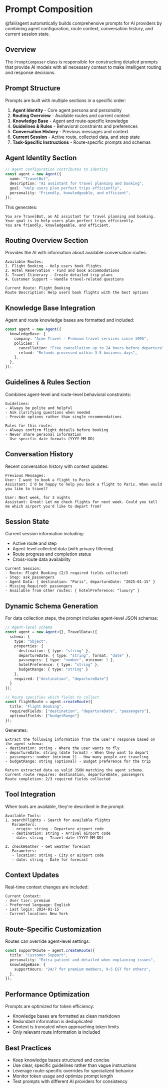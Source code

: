 # Prompt Composition

@fali/agent automatically builds comprehensive prompts for AI providers by combining agent configuration, route context, conversation history, and current session state.

## Overview

The `PromptComposer` class is responsible for constructing detailed prompts that provide AI models with all necessary context to make intelligent routing and response decisions.

## Prompt Structure

Prompts are built with multiple sections in a specific order:

1. **Agent Identity** - Core agent persona and personality
2. **Routing Overview** - Available routes and current context
3. **Knowledge Base** - Agent and route-specific knowledge
4. **Guidelines & Rules** - Behavioral constraints and preferences
5. **Conversation History** - Previous messages and context
6. **Current Session** - Active route, collected data, and step state
7. **Task-Specific Instructions** - Route-specific prompts and schemas

## Agent Identity Section

```typescript
// Agent configuration contributes to identity
const agent = new Agent({
  name: "TravelBot",
  description: "AI assistant for travel planning and booking",
  goal: "Help users plan perfect trips efficiently",
  personality: "Friendly, knowledgeable, and efficient",
});
```

This generates:

```
You are TravelBot, an AI assistant for travel planning and booking.
Your goal is to help users plan perfect trips efficiently.
You are friendly, knowledgeable, and efficient.
```

## Routing Overview Section

Provides the AI with information about available conversation routes:

```
Available Routes:
1. Flight Booking - Help users book flights
2. Hotel Reservation - Find and book accommodations
3. Travel Itinerary - Create detailed trip plans
4. Customer Support - Handle travel-related questions

Current Route: Flight Booking
Route Description: Help users book flights with the best options
```

## Knowledge Base Integration

Agent and route knowledge bases are formatted and included:

```typescript
const agent = new Agent({
  knowledgeBase: {
    company: "Acme Travel - Premium travel services since 1995",
    policies: {
      cancellation: "Free cancellation up to 24 hours before departure",
      refund: "Refunds processed within 3-5 business days",
    },
  },
});
```

## Guidelines & Rules Section

Combines agent-level and route-level behavioral constraints:

```
Guidelines:
- Always be polite and helpful
- Ask clarifying questions when needed
- Provide options rather than single recommendations

Rules for this route:
- Always confirm flight details before booking
- Never share personal information
- Use specific date formats (YYYY-MM-DD)
```

## Conversation History

Recent conversation history with context updates:

```
Previous Messages:
User: I want to book a flight to Paris
Assistant: I'd be happy to help you book a flight to Paris. When would you like to travel?

User: Next week, for 3 nights
Assistant: Great! Let me check flights for next week. Could you tell me which airport you'd like to depart from?
```

## Session State

Current session information including:

- Active route and step
- Agent-level collected data (with privacy filtering)
- Route progress and completion status
- Cross-route data availability

```
Current Session:
- Route: Flight Booking (2/3 required fields collected)
- Step: ask_passengers
- Agent Data: { destination: "Paris", departureDate: "2025-01-15" }
- Missing Required: passengers
- Available from other routes: { hotelPreference: "luxury" }
```

## Dynamic Schema Generation

For data collection steps, the prompt includes agent-level JSON schemas:

```typescript
// Agent-level schema
const agent = new Agent<{}, TravelData>({
  schema: {
    type: "object",
    properties: {
      destination: { type: "string" },
      departureDate: { type: "string", format: "date" },
      passengers: { type: "number", minimum: 1 },
      hotelPreference: { type: "string" },
      budgetRange: { type: "string" }
    },
    required: ["destination", "departureDate"]
  }
});

// Route specifies which fields to collect
const flightRoute = agent.createRoute({
  title: "Flight Booking",
  requiredFields: ["destination", "departureDate", "passengers"],
  optionalFields: ["budgetRange"]
});
```

Generates:

```
Extract the following information from the user's response based on the agent schema:
- destination: string - Where the user wants to fly
- departureDate: string (date format) - When they want to depart
- passengers: number (minimum 1) - How many people are traveling
- budgetRange: string (optional) - Budget preference for the trip

Return extracted data as valid JSON matching the agent schema.
Current route requires: destination, departureDate, passengers
Route completion: 2/3 required fields collected
```

## Tool Integration

When tools are available, they're described in the prompt:

```
Available Tools:
1. searchFlights - Search for available flights
   Parameters:
   - origin: string - Departure airport code
   - destination: string - Arrival airport code
   - date: string - Travel date (YYYY-MM-DD)

2. checkWeather - Get weather forecast
   Parameters:
   - location: string - City or airport code
   - date: string - Date for forecast
```

## Context Updates

Real-time context changes are included:

```
Current Context:
- User tier: premium
- Preferred language: English
- Last login: 2024-01-15
- Current location: New York
```

## Route-Specific Customization

Routes can override agent-level settings:

```typescript
const supportRoute = agent.createRoute({
  title: "Customer Support",
  personality: "Extra patient and detailed when explaining issues",
  knowledgeBase: {
    supportHours: "24/7 for premium members, 9-5 EST for others",
  },
});
```

## Performance Optimization

Prompts are optimized for token efficiency:

- Knowledge bases are formatted as clean markdown
- Redundant information is deduplicated
- Context is truncated when approaching token limits
- Only relevant route information is included

## Best Practices

- Keep knowledge bases structured and concise
- Use clear, specific guidelines rather than vague instructions
- Leverage route-specific overrides for specialized behavior
- Monitor token usage and optimize prompt length
- Test prompts with different AI providers for consistency
